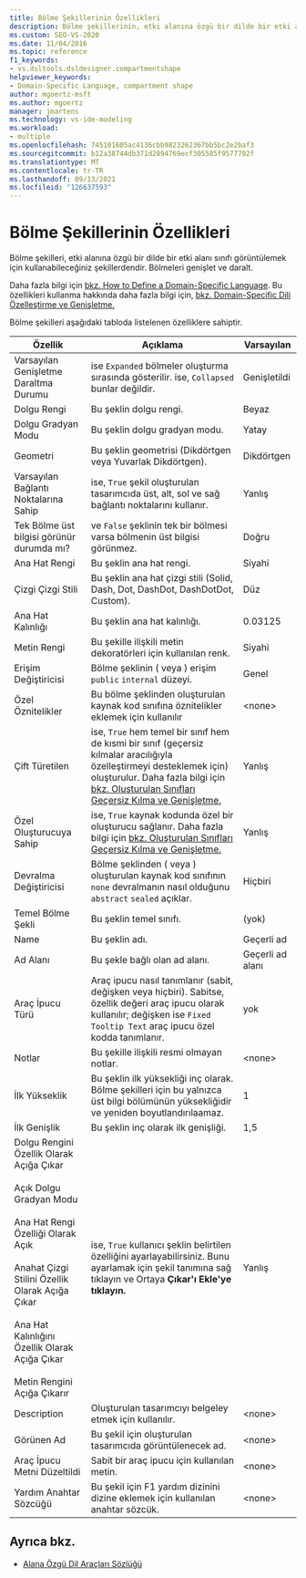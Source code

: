 ```yaml
---
title: Bölme Şekillerinin Özellikleri
description: Bölme şekillerinin, etki alanına özgü bir dilde bir etki alanı sınıfını görüntülemek için kullanabileceğiniz şekillerden biri olduğunu öğrenin.
ms.custom: SEO-VS-2020
ms.date: 11/04/2016
ms.topic: reference
f1_keywords:
- vs.dsltools.dsldesigner.compartmentshape
helpviewer_keywords:
- Domain-Specific Language, compartment shape
author: mgoertz-msft
ms.author: mgoertz
manager: jmartens
ms.technology: vs-ide-modeling
ms.workload:
- multiple
ms.openlocfilehash: 745101605ac4136cbb9823262367bb5bc2e2baf3
ms.sourcegitcommit: b12a38744db371d2894769ecf305585f9577792f
ms.translationtype: MT
ms.contentlocale: tr-TR
ms.lasthandoff: 09/13/2021
ms.locfileid: "126637593"
---
```

# <a name="properties-of-compartment-shapes"></a>Bölme Şekillerinin Özellikleri
Bölme şekilleri, etki alanına özgü bir dilde bir etki alanı sınıfı görüntülemek için kullanabileceğiniz şekillerdendir. Bölmeleri genişlet ve daralt.

 Daha fazla bilgi için [bkz. How to Define a Domain-Specific Language](../modeling/how-to-define-a-domain-specific-language.md). Bu özellikleri kullanma hakkında daha fazla bilgi için, [bkz. Domain-Specific Dili Özelleştirme ve Genişletme.](../modeling/customizing-and-extending-a-domain-specific-language.md)

 Bölme şekilleri aşağıdaki tabloda listelenen özelliklere sahiptir.

|Özellik|Açıklama|Varsayılan|
|-|-|-|
|Varsayılan Genişletme Daraltma Durumu|ise `Expanded` bölmeler oluşturma sırasında gösterilir. ise, `Collapsed` bunlar değildir.|Genişletildi|
|Dolgu Rengi|Bu şeklin dolgu rengi.|Beyaz|
|Dolgu Gradyan Modu|Bu şeklin dolgu gradyan modu.|Yatay|
|Geometri|Bu şeklin geometrisi (Dikdörtgen veya Yuvarlak Dikdörtgen).|Dikdörtgen|
|Varsayılan Bağlantı Noktalarına Sahip|ise, `True` şekil oluşturulan tasarımcıda üst, alt, sol ve sağ bağlantı noktalarını kullanır.|Yanlış|
|Tek Bölme üst bilgisi görünür durumda mı?|ve `False` şeklinin tek bir bölmesi varsa bölmenin üst bilgisi görünmez.|Doğru|
|Ana Hat Rengi|Bu şeklin ana hat rengi.|Siyahi|
|Çizgi Çizgi Stili|Bu şeklin ana hat çizgi stili (Solid, Dash, Dot, DashDot, DashDotDot, Custom).|Düz|
|Ana Hat Kalınlığı|Bu şeklin ana hat kalınlığı.|0.03125|
|Metin Rengi|Bu şekille ilişkili metin dekoratörleri için kullanılan renk.|Siyahi|
|Erişim Değiştiricisi|Bölme şeklinin ( veya ) erişim `public` `internal` düzeyi.|Genel|
|Özel Öznitelikler|Bu bölme şeklinden oluşturulan kaynak kod sınıfına öznitelikler eklemek için kullanılır|\<none>|
|Çift Türetilen|ise, `True` hem temel bir sınıf hem de kısmi bir sınıf (geçersiz kılmalar aracılığıyla özelleştirmeyi desteklemek için) oluşturulur. Daha fazla bilgi için [bkz. Oluşturulan Sınıfları Geçersiz Kılma ve Genişletme.](../modeling/overriding-and-extending-the-generated-classes.md)|Yanlış|
|Özel Oluşturucuya Sahip|ise, `True` kaynak kodunda özel bir oluşturucu sağlanır. Daha fazla bilgi için [bkz. Oluşturulan Sınıfları Geçersiz Kılma ve Genişletme.](../modeling/overriding-and-extending-the-generated-classes.md)|Yanlış|
|Devralma Değiştiricisi|Bölme şeklinden ( veya ) oluşturulan kaynak kod sınıfının `none` devralmanın nasıl olduğunu `abstract` `sealed` açıklar.|Hiçbiri|
|Temel Bölme Şekli|Bu şeklin temel sınıfı.|(yok)|
|Name|Bu şeklin adı.|Geçerli ad|
|Ad Alanı|Bu şekle bağlı olan ad alanı.|Geçerli ad alanı|
|Araç İpucu Türü|Araç ipucu nasıl tanımlanır (sabit, değişken veya hiçbiri). Sabitse, özellik değeri araç ipucu olarak kullanılır; değişken ise `Fixed Tooltip Text` araç ipucu özel kodda tanımlanır.|yok|
|Notlar|Bu şekille ilişkili resmi olmayan notlar.|\<none>|
|İlk Yükseklik|Bu şeklin ilk yüksekliği inç olarak. Bölme şekilleri için bu yalnızca üst bilgi bölümünün yüksekliğidir ve yeniden boyutlandırılaamaz.|1|
|İlk Genişlik|Bu şeklin inç olarak ilk genişliği.|1,5|
|Dolgu Rengini Özellik Olarak Açığa Çıkar<br /><br /> Açık Dolgu Gradyan Modu<br /><br /> Ana Hat Rengi Özelliği Olarak Açık<br /><br /> Anahat Çizgi Stilini Özellik Olarak Açığa Çıkar<br /><br /> Ana Hat Kalınlığını Özellik Olarak Açığa Çıkar<br /><br /> Metin Rengini Açığa Çıkarır|ise, `True` kullanıcı şeklin belirtilen özelliğini ayarlayabilirsiniz. Bunu ayarlamak için şekil tanımına sağ tıklayın ve Ortaya **Çıkar'ı Ekle'ye tıklayın.**|Yanlış|
|Description|Oluşturulan tasarımcıyı belgeley etmek için kullanılır.|\<none>|
|Görünen Ad|Bu şekil için oluşturulan tasarımcıda görüntülenecek ad.|\<none>|
|Araç İpucu Metni Düzeltildi|Sabit bir araç ipucu için kullanılan metin.|\<none>|
|Yardım Anahtar Sözcüğü|Bu şekil için F1 yardım dizinini dizine eklemek için kullanılan anahtar sözcük.|\<none>|

## <a name="see-also"></a>Ayrıca bkz.

- [Alana Özgü Dil Araçları Sözlüğü](/previous-versions/bb126564(v=vs.100))